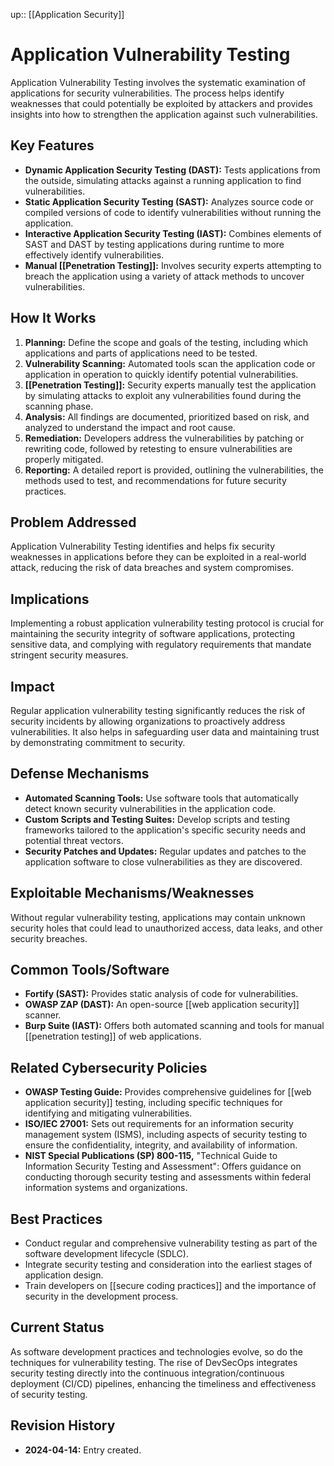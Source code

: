 up:: [[Application Security]]
# Application Vulnerability Testing

Application Vulnerability Testing involves the systematic examination of applications for security vulnerabilities. The process helps identify weaknesses that could potentially be exploited by attackers and provides insights into how to strengthen the application against such vulnerabilities.

## Key Features

- **Dynamic Application Security Testing (DAST):** Tests applications from the outside, simulating attacks against a running application to find vulnerabilities.
- **Static Application Security Testing (SAST):** Analyzes source code or compiled versions of code to identify vulnerabilities without running the application.
- **Interactive Application Security Testing (IAST):** Combines elements of SAST and DAST by testing applications during runtime to more effectively identify vulnerabilities.
- **Manual [[Penetration Testing]]:** Involves security experts attempting to breach the application using a variety of attack methods to uncover vulnerabilities.

## How It Works

1. **Planning:** Define the scope and goals of the testing, including which applications and parts of applications need to be tested.
2. **Vulnerability Scanning:** Automated tools scan the application code or application in operation to quickly identify potential vulnerabilities.
3. **[[Penetration Testing]]:** Security experts manually test the application by simulating attacks to exploit any vulnerabilities found during the scanning phase.
4. **Analysis:** All findings are documented, prioritized based on risk, and analyzed to understand the impact and root cause.
5. **Remediation:** Developers address the vulnerabilities by patching or rewriting code, followed by retesting to ensure vulnerabilities are properly mitigated.
6. **Reporting:** A detailed report is provided, outlining the vulnerabilities, the methods used to test, and recommendations for future security practices.

## Problem Addressed

Application Vulnerability Testing identifies and helps fix security weaknesses in applications before they can be exploited in a real-world attack, reducing the risk of data breaches and system compromises.

## Implications

Implementing a robust application vulnerability testing protocol is crucial for maintaining the security integrity of software applications, protecting sensitive data, and complying with regulatory requirements that mandate stringent security measures.

## Impact

Regular application vulnerability testing significantly reduces the risk of security incidents by allowing organizations to proactively address vulnerabilities. It also helps in safeguarding user data and maintaining trust by demonstrating commitment to security.

## Defense Mechanisms

- **Automated Scanning Tools:** Use software tools that automatically detect known security vulnerabilities in the application code.
- **Custom Scripts and Testing Suites:** Develop scripts and testing frameworks tailored to the application's specific security needs and potential threat vectors.
- **Security Patches and Updates:** Regular updates and patches to the application software to close vulnerabilities as they are discovered.

## Exploitable Mechanisms/Weaknesses

Without regular vulnerability testing, applications may contain unknown security holes that could lead to unauthorized access, data leaks, and other security breaches.

## Common Tools/Software

- **Fortify (SAST):** Provides static analysis of code for vulnerabilities.
- **OWASP ZAP (DAST):** An open-source [[web application security]] scanner.
- **Burp Suite (IAST):** Offers both automated scanning and tools for manual [[penetration testing]] of web applications.

## Related Cybersecurity Policies

- **OWASP Testing Guide:** Provides comprehensive guidelines for [[web application security]] testing, including specific techniques for identifying and mitigating vulnerabilities.
- **ISO/IEC 27001:** Sets out requirements for an information security management system (ISMS), including aspects of security testing to ensure the confidentiality, integrity, and availability of information.
- **NIST Special Publications (SP) 800-115,** "Technical Guide to Information Security Testing and Assessment": Offers guidance on conducting thorough security testing and assessments within federal information systems and organizations.

## Best Practices

- Conduct regular and comprehensive vulnerability testing as part of the software development lifecycle (SDLC).
- Integrate security testing and consideration into the earliest stages of application design.
- Train developers on [[secure coding practices]] and the importance of security in the development process.

## Current Status

As software development practices and technologies evolve, so do the techniques for vulnerability testing. The rise of DevSecOps integrates security testing directly into the continuous integration/continuous deployment (CI/CD) pipelines, enhancing the timeliness and effectiveness of security testing.

## Revision History

- **2024-04-14:** Entry created.